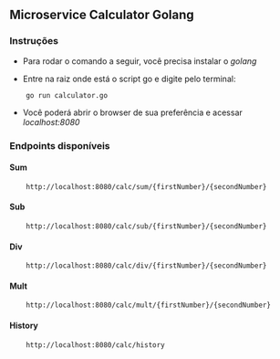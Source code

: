 ## Microservice Calculator Golang

### Instruções

- Para rodar o comando a seguir, você precisa instalar o *golang*

- Entre na raiz onde está o script go e digite pelo terminal:

```
    go run calculator.go
```

- Você poderá abrir o browser de sua preferência e acessar *localhost:8080*

### Endpoints disponíveis

#### Sum

```
    http://localhost:8080/calc/sum/{firstNumber}/{secondNumber}
```

#### Sub

```
    http://localhost:8080/calc/sub/{firstNumber}/{secondNumber}
```

#### Div

```
    http://localhost:8080/calc/div/{firstNumber}/{secondNumber}
```

#### Mult

```
    http://localhost:8080/calc/mult/{firstNumber}/{secondNumber}
```

#### History

```
    http://localhost:8080/calc/history
```
